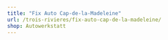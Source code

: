 ```yaml
---
title: "Fix Auto Cap-de-la-Madeleine"
url: /trois-rivieres/fix-auto-cap-de-la-madeleine/
shop: Autowerkstatt
---
```

